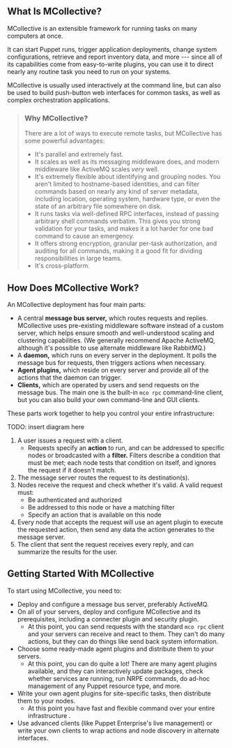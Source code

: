 
[plugins]: http://projects.puppetlabs.com/projects/mcollective-plugins/wiki/

What Is MCollective?
-----

MCollective is an extensible framework for running tasks on many computers at once.

It can start Puppet runs, trigger application deployments, change system configurations, retrieve and report inventory data, and more --- since all of its capabilities come from easy-to-write plugins, you can use it to direct nearly any routine task you need to run on your systems.

MCollective is usually used interactively at the command line, but can also be used to build push-button web interfaces for common tasks, as well as complex orchestration applications.

> ### Why MCollective?
> 
> There are a lot of ways to execute remote tasks, but MCollective has some powerful advantages:
> 
> * It's parallel and extremely fast. 
> * It scales as well as its messaging middleware does, and modern middleware like ActiveMQ scales _very_ well.
> * It's extremely flexible about identifying and grouping nodes. You aren't limited to hostname-based identities, and can filter commands based on nearly any kind of server metadata, including location, operating system, hardware type, or even the state of an arbitrary file somewhere on disk. 
> * It runs tasks via well-defined RPC interfaces, instead of passing arbitrary shell commands verbatim. This gives you strong validation for your tasks, and makes it a lot harder for one bad command to cause an emergency.
> * It offers strong encryption, granular per-task authorization, and auditing for all commands, making it a good fit for dividing responsibilities in large teams.
> * It's cross-platform.


How Does MCollective Work?
-----

An MCollective deployment has four main parts:

* A central **message bus server,** which routes requests and replies. MCollective uses pre-existing middleware software instead of a custom server, which helps ensure smooth and well-understood scaling and clustering capabilities. (We generally recommend Apache ActiveMQ, although it's possible to use alternate middleware like RabbitMQ.)
* A **daemon,** which runs on every server in the deployment. It polls the message bus for requests, then triggers actions when necessary. 
* **Agent plugins,** which reside on every server and provide all of the actions that the daemon can trigger.
* **Clients,** which are operated by users and send requests on the message bus. The main one is the built-in `mco rpc` command-line client, but you can also build your own command-line and GUI clients. 

These parts work together to help you control your entire infrastructure:

TODO: insert diagram here

1. A user issues a request with a client.
    * Requests specify an **action** to run, and can be addressed to specific nodes or broadcasted with a **filter.** Filters describe a condition that must be met; each node tests that condition on itself, and ignores the request if it doesn't match.
2. The message server routes the request to its destination(s).
3. Nodes receive the request and check whether it's valid. A valid request must:
    * Be authenticated and authorized
    * Be addressed to this node or have a matching filter
    * Specify an action that is available on this node
4. Every node that accepts the request will use an agent plugin to execute the requested action, then send any data the action generates to the message server. 
5. The client that sent the request receives every reply, and can summarize the results for the user. 


Getting Started With MCollective
-----

To start using MCollective, you need to:

* Deploy and configure a message bus server, preferably ActiveMQ. 
* On all of your servers, deploy and configure MCollective and its prerequisites, including a connecter plugin and security plugin.
    * At this point, you can send requests with the standard `mco rpc` client and your servers can receive and react to them. They can't do many actions, but they can do things like send back system information.
* Choose some ready-made agent plugins and distribute them to your servers. 
    * At this point, you can do quite a lot! There are many agent plugins available, and they can interactively update packages, check whether services are running, run NRPE commands, do ad-hoc management of any Puppet resource type, and more.
* Write your own agent plugins for site-specific tasks, then distribute them to your nodes. 
    * At this point you have fast and flexible command over your entire infrastructure .
* Use advanced clients (like Puppet Enterprise's live management) or write your own clients to wrap actions and node discovery in alternate interfaces.
